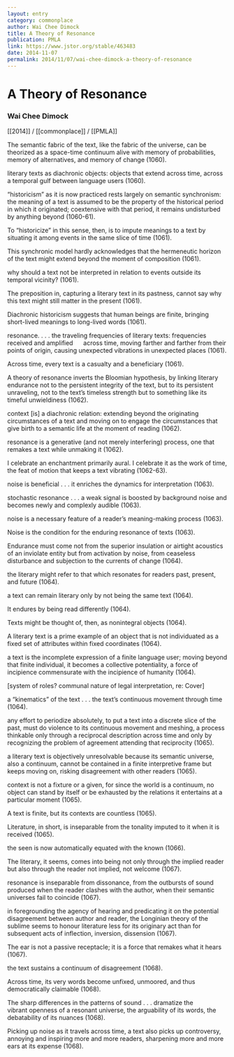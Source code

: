 ```yaml
---
layout: entry
category: commonplace
author: Wai Chee Dimock
title: A Theory of Resonance
publication: PMLA
link: https://www.jstor.org/stable/463483
date: 2014-11-07
permalink: 2014/11/07/wai-chee-dimock-a-theory-of-resonance
---
```


# A Theory of Resonance

### Wai Chee Dimock

[[2014]] / [[commonplace]] / [[PMLA]]

The semantic fabric of the text, like the fabric of the universe, can be theorized as a space-time continuum alive with memory of probabilities, memory of alternatives, and memory of change (1060). 


literary texts as diachronic objects: objects that extend across time, across a temporal gulf between language users (1060).


“historicism” as it is now practiced rests largely on semantic synchronism: the meaning of a text is assumed to be the property of the historical period in which it originated; coextensive with that period, it remains undisturbed by anything beyond (1060-61).


To “historicize” in this sense, then, is to impute meanings to a text by situating it among events in the same slice of time (1061).


This synchronic model hardly acknowledges that the hermeneutic horizon of the text might extend beyond the moment of composition (1061).


why should a text not be interpreted in relation to events outside its temporal vicinity? (1061).


The preposition in, capturing a literary text in its pastness, cannot say why this text might still matter in the present (1061).


Diachronic historicism suggests that human beings are finite, bringing short-lived meanings to long-lived words (1061).






resonance. . . . the traveling frequencies of literary texts: frequencies received and amplified      across time, moving farther and farther from their points of origin, causing unexpected vibrations in unexpected places (1061).


Across time, every text is a casualty and a beneficiary (1061).


A theory of resonance inverts the Bloomian hypothesis, by linking literary endurance not to the persistent integrity of the text, but to its persistent unraveling, not to the text’s timeless strength but to something like its timeful unwieldiness (1062).


context [is] a diachronic relation: extending beyond the originating circumstances of a text and moving on to engage the circumstances that give birth to a semantic life at the moment of reading (1062).


resonance is a generative (and not merely interfering) process, one that remakes a text while unmaking it (1062).


I celebrate an enchantment primarily aural. I celebrate it as the work of time, the feat of motion that keeps a text vibrating (1062-63).






noise is beneficial . . . it enriches the dynamics for interpretation (1063).


stochastic resonance . . . a weak signal is boosted by background noise and becomes newly and complexly audible (1063).


noise is a necessary feature of a reader’s meaning-making process (1063).


Noise is the condition for the enduring resonance of texts (1063).


Endurance must come not from the superior insulation or airtight acoustics of an inviolate entity but from activation by noise, from ceaseless disturbance and subjection to the currents of change (1064).






the literary might refer to that which resonates for readers past, present, and future (1064).



a text can remain literary only by not being the same text (1064).


It endures by being read differently (1064).


Texts might be thought of, then, as nonintegral objects (1064).


A literary text is a prime example of an object that is not individuated as a fixed set of attributes within fixed coordinates (1064).


a text is the incomplete expression of a finite language user; moving beyond that finite individual, it becomes a collective potentiality, a force of incipience commensurate with the incipience of humanity (1064).


[system of roles? communal nature of legal interpretation, re: Cover]






a “kinematics” of the text . . . the text’s continuous movement through time (1064).


any effort to periodize absolutely, to put a text into a discrete slice of the past, must do violence to its continuous movement and meshing, a process thinkable only through a reciprocal description across time and only by recognizing the problem of agreement attending that reciprocity (1065).


a literary text is objectively unresolvable because its semantic universe, also a continuum, cannot be contained in a finite interpretive frame but keeps moving on, risking disagreement with other readers (1065).


context is not a fixture or a given, for since the world is a continuum, no object can stand by itself or be exhausted by the relations it entertains at a particular moment (1065).


A text is finite, but its contexts are countless (1065).


Literature, in short, is inseparable from the tonality imputed to it when it is received (1065).






the seen is now automatically equated with the known (1066).






The literary, it seems, comes into being not only through the implied reader but also through the reader not implied, not welcome (1067).


resonance is inseparable from dissonance, from the outbursts of sound produced when the reader clashes with the author, when their semantic universes fail to coincide (1067).


in foregrounding the agency of hearing and predicating it on the potential disagreement between author and reader, the Longinian theory of the sublime seems to honour literature less for its originary act than for subsequent acts of inflection, inversion, dissension (1067).


The ear is not a passive receptacle; it is a force that remakes what it hears (1067).






the text sustains a continuum of disagreement (1068).


Across time, its very words become unfixed, unmoored, and thus democratically claimable (1068).


The sharp differences in the patterns of sound . . . dramatize the vibrant openness of a resonant universe, the arguability of its words, the debatability of its nuances (1068).


Picking up noise as it travels across time, a text also picks up controversy, annoying and inspiring more and more readers, sharpening more and more ears at its expense (1068).

